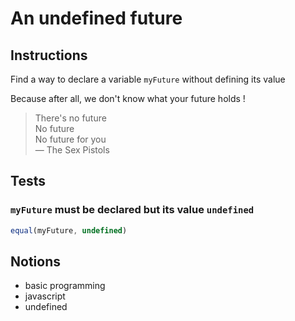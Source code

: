 # An undefined future

## Instructions

Find a way to declare a variable `myFuture` without defining its value

Because after all, we don't know what your future holds !

> There's no future \
> No future \
> No future for you \
> ― The Sex Pistols

## Tests

### `myFuture` must be declared but its value `undefined`

```js
equal(myFuture, undefined)
```

## Notions

- basic programming
- javascript
- undefined
